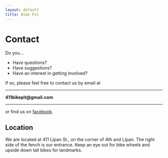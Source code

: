 ```yaml
---
layout: default
title: Bike Pit
---
```


# Contact

Do you...

* Have questions?
* Have suggestions?
* Have an interest in getting involved?

If so, please feel free to contact us by email at

***
__411bikepit@gmail.com__
***

or find us on [facebook](http://www.facebook.com/411bikepit).

## Location

We are located at 411 Lipan St., on the corner of 4th and Lipan. The right side of the fench is our entrance. Keep an eye out for bike wheels and upside down tall bikes for landmarks.
